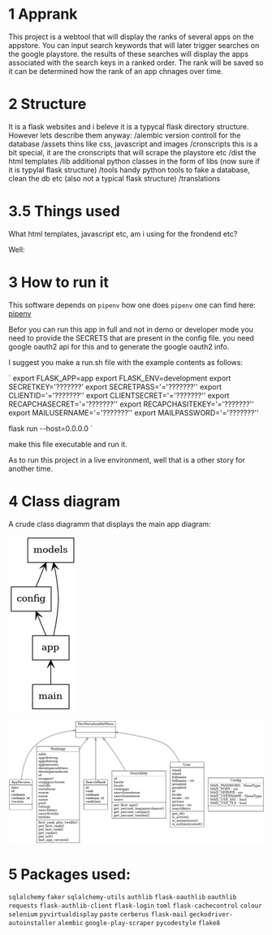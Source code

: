 # 1 Apprank
This project is a webtool that will display the ranks of several apps on the appstore.
You can input search keywords that will later trigger searches on the google playstore.
the results of these searches will display the apps associated with the search keys in a ranked order.
The rank will be saved so it can be determined how the rank of an app chnages over time.

# 2 Structure
It is a flask websites and i beleve it is a typycal flask directory structure.
However lets describe them anyway:
/alembic  version controll for the database
/assets thins like css, javascript and images
/cronscripts this is a bit special, it are the cronscripts that will scrape the playstore etc
/dist the html templates
/lib additional python classes in the form of libs (now sure if it is typylal flask structure)
/tools handy python tools to fake a database, clean the db etc (also not a typical flask structure)
/translations

# 3.5 Things used

What html templates, javascript etc, am i using for the frondend etc?

Well:


# 3 How to run it

This software depends on `pipenv` how one does `pipenv` one can find here: [pipenv](https://docs.python-guide.org/dev/virtualenvs/)

Befor you can run this app in full and not in demo or developer mode you need to provide the SECRETS that are present in the config file. you need google oauth2 api for this and to generate the google oauth2 info.

I suggest you make a run.sh file with the example contents as follows:

`
export FLASK_APP=app
export FLASK_ENV=development
export SECRETKEY='???????'
export SECRETPASS='='???????''
export CLIENTID='='???????''
export CLIENTSECRET='='???????''
export RECAPCHASECRET='='???????''
export RECAPCHASITEKEY='='???????''
export MAILUSERNAME='='???????''
export MAILPASSWORD='='???????''

flask run  --host=0.0.0.0
`

make this file executable and run it.

As to run this project in a live environment, well that is a other story for another time.

# 4 Class diagram

A crude class diagramm that displays the main app diagram:

![packages](./markdownimages/packages_apprank.png)

![class dia](./markdownimages/classes_apprank.png)


# 5 Packages used:

`sqlalchemy`
`faker`
`sqlalchemy-utils`
`authlib`
`flask-oauthlib`
`oauthlib`
`requests`
`flask-authlib-client`
`flask-login`
`toml`
`flask-cachecontrol`
`colour`
`selenium`
`pyvirtualdisplay`
`paste`
`cerberus`
`flask-mail`
`geckodriver-autoinstaller`
`alembic`
`google-play-scraper`
`pycodestyle`
`flake8`
